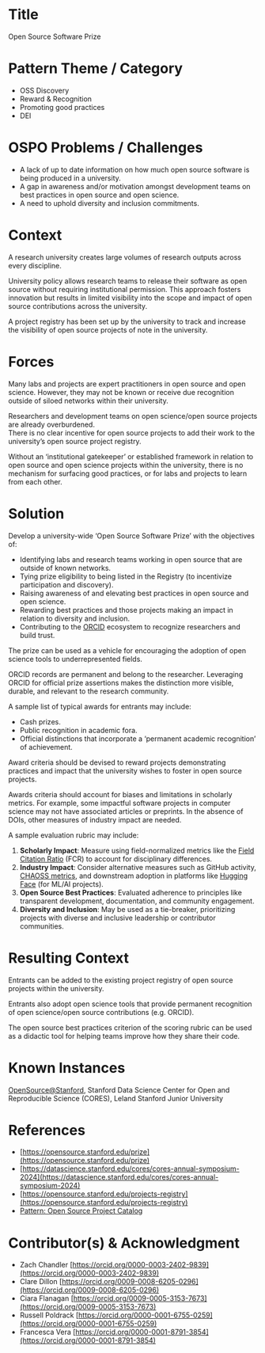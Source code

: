 # Title

Open Source Software Prize

# Pattern Theme / Category

* OSS Discovery  
* Reward & Recognition  
* Promoting good practices  
* DEI

# OSPO Problems / Challenges

* A lack of up to date information on how much open source software is being produced in a university.  
* A gap in awareness and/or motivation amongst development teams on best practices in open source and open science.  
* A need to uphold diversity and inclusion commitments.

# Context

A research university creates large volumes of research outputs across every discipline.

University policy allows research teams to release their software as open source without requiring institutional permission. This approach fosters innovation but results in limited visibility into the scope and impact of open source contributions across the university.

A project registry has been set up by the university to track and increase the visibility of open source projects of note in the university.

# Forces

Many labs and projects are expert practitioners in open source and open science. However, they may not be known or receive due recognition outside of siloed networks within their university.

Researchers and development teams on open science/open source projects are already overburdened.  
There is no clear incentive for open source projects to add their work to the university’s open source project registry.

Without an ‘institutional gatekeeper’ or established framework in relation to open source and open science projects within the university, there is no mechanism for surfacing good practices, or for labs and projects to learn from each other.

# Solution

Develop a university-wide ‘Open Source Software Prize’ with the objectives of:

* Identifying labs and research teams working in open source that are outside of known networks.  
* Tying prize eligibility to being listed in the Registry (to incentivize participation and discovery).  
* Raising awareness of and elevating best practices in open source and open science.   
* Rewarding best practices and those projects making an impact in relation to diversity and inclusion.  
* Contributing to the [ORCID](https://orcid.org/) ecosystem to recognize researchers and build trust.

The prize can be used as a vehicle for encouraging the adoption of open science tools to underrepresented fields. 

ORCID records are permanent and belong to  the researcher. Leveraging ORCID for official prize assertions makes the distinction more visible, durable, and relevant to the research community.

A sample list of typical awards for entrants may include:

* Cash prizes.  
* Public recognition in academic fora.   
* Official distinctions that incorporate a ‘permanent academic recognition’ of achievement.

Award criteria should be devised to reward projects demonstrating practices and impact that the university wishes to foster in open source projects. 

Awards criteria should account for biases and limitations in scholarly metrics. For example, some impactful software projects in computer science may not have associated articles or preprints. In the absence of DOIs, other measures of industry impact are needed.

A sample evaluation rubric may include:

1. **Scholarly Impact**: Measure using field-normalized metrics like the [Field Citation Ratio](https://dimensions.freshdesk.com/support/solutions/articles/23000018848-what-is-the-fcr-how-is-it-calculated-) (FCR) to account for disciplinary differences.  
2. **Industry Impact**: Consider alternative measures such as GitHub activity, [CHAOSS metrics](https://chaoss.community/kb-metrics-and-metrics-models/), and downstream adoption in platforms like [Hugging Face](https://huggingface.co/) (for ML/AI projects).  
3. **Open Source Best Practices**: Evaluated adherence to principles like transparent development, documentation, and community engagement.  
4. **Diversity and Inclusion**: May be used as a tie-breaker, prioritizing projects with diverse and inclusive leadership or contributor communities.

# Resulting Context

Entrants can be added to the existing project registry of open source projects within the university.

Entrants also adopt open science tools that provide permanent recognition of open science/open source contributions (e.g. ORCID).

The open source best practices criterion of the scoring rubric can be used as a didactic tool for helping teams improve how they share their code.

# Known Instances

[OpenSource@Stanford](https://opensource.stanford.edu/), Stanford Data Science Center for Open and Reproducible Science (CORES), Leland Stanford Junior University

# References

* [https://opensource.stanford.edu/prize](https://opensource.stanford.edu/prize)  
* [https://datascience.stanford.edu/cores/cores-annual-symposium-2024](https://datascience.stanford.edu/cores/cores-annual-symposium-2024)   
* [https://opensource.stanford.edu/projects-registry](https://opensource.stanford.edu/projects-registry)  
* [Pattern: Open Source Project Catalog](https://docs.google.com/document/d/1FSkp38gLwZoKAc2oLBMD56EJsijCsNKdCNaoaadRtTc/edit?usp=sharing) 

# Contributor(s) & Acknowledgment

* Zach Chandler [https://orcid.org/0000-0003-2402-9839](https://orcid.org/0000-0003-2402-9839)
* Clare Dillon [https://orcid.org/0009-0008-6205-0296](https://orcid.org/0009-0008-6205-0296)
* Ciara Flanagan [https://orcid.org/0009-0005-3153-7673](https://orcid.org/0009-0005-3153-7673)  
* Russell Poldrack [https://orcid.org/0000-0001-6755-0259](https://orcid.org/0000-0001-6755-0259)  
* Francesca Vera [https://orcid.org/0000-0001-8791-3854](https://orcid.org/0000-0001-8791-3854) 
